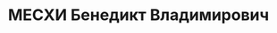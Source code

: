 ---
title: МЕСХИ Бенедикт Владимирович
description: "Род. в 1902, Амбролаурский район, с. Хорти. Род занятий: до ареста начальник\
  \ сельскохозяйственного сектора Госплана Грузии. \n  Осужден Тройкой при НКВД ГССР\
  \ 03.12.1937. Мера наказания: расстрел с конфискацией личного имущества"
---